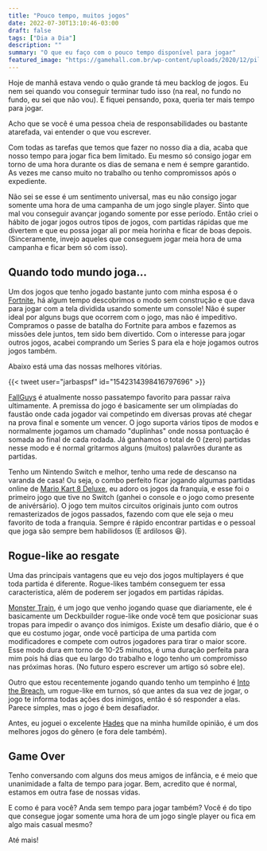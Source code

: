 ```yaml
---
title: "Pouco tempo, muitos jogos"
date: 2022-07-30T13:10:46-03:00
draft: false
tags: ["Dia a Dia"]
description: ""
summary: "O que eu faço com o pouco tempo disponível para jogar"
featured_image: "https://gamehall.com.br/wp-content/uploads/2020/12/pilha-de-jogos.jpg"
---
```


Hoje de manhã estava vendo o quão grande tá meu backlog de jogos. Eu nem sei quando vou conseguir terminar tudo isso (na real, no fundo no fundo, eu sei que não vou). E fiquei pensando, poxa, queria ter mais tempo para jogar.

Acho que se você é uma pessoa cheia de responsabilidades ou bastante atarefada, vai entender o que vou escrever. 

Com todas as tarefas que temos que fazer no nosso dia a dia, acaba que nosso tempo para jogar fica bem limitado. Eu mesmo só consigo jogar em torno de uma hora durante os dias de semana e nem é sempre garantido. As vezes me canso muito no trabalho ou tenho compromissos após o expediente. 

Não sei se esse é um sentimento universal, mas eu não consigo jogar somente uma hora de uma campanha de um jogo single player. Sinto que mal vou conseguir avançar jogando somente por esse período. Então criei o hábito de jogar jogos outros tipos de jogos, com partidas rápidas que me divertem e que eu possa jogar ali por meia horinha e ficar de boas depois. (Sinceramente, invejo aqueles que conseguem jogar meia hora de uma campanha e ficar bem só com isso). 

## Quando todo mundo joga...

Um dos jogos que tenho jogado bastante junto com minha esposa é o [Fortnite](https://www.epicgames.com/fortnite/pt-BR/home), há algum tempo descobrimos o modo sem construção e que dava para jogar com a tela dividida usando somente um console! Não é super ideal por alguns bugs que ocorrem com o jogo, mas não é impeditivo. Compramos o passe de batalha do Fortnite para ambos e fazemos as missões dele juntos, tem sido bem divertido. Com o interesse para jogar outros jogos, acabei comprando um Series S para ela e hoje jogamos outros jogos também. 

Abaixo está uma das nossas melhores vitórias.

{{< tweet user="jarbaspsf" id="1542314398416797696" >}}

[FallGuys](https://store.epicgames.com/pt-BR/p/fall-guys) é atualmente nosso passatempo favorito para passar raiva ultimamente. A premissa do jogo é basicamente ser um olimpíadas do faustão onde cada jogador vai competindo em diversas provas até chegar na prova final e somente um vencer. O jogo suporta vários tipos de modos e normalmente jogamos um chamado "duplinhas" onde nossa pontuação é somada ao final de cada rodada. Já ganhamos o total de 0 (zero) partidas nesse modo e é normal gritarmos alguns (muitos) palavrões durante as partidas.

Tenho um Nintendo Switch e melhor, tenho uma rede de descanso na varanda de casa! Ou seja, o combo perfeito ficar jogando algumas partidas online de [Mario Kart 8 Deluxe](https://www.nintendo.com/pt-br/store/products/mario-kart-8-deluxe-switch/), eu adoro os jogos da franquia, e esse foi o primeiro jogo que tive no Switch (ganhei o console e o jogo como presente de anivérsário). O jogo tem muitos circuitos originais junto com outros remasterizados de jogos passados, fazendo com que ele seja o meu favorito de toda a franquia. Sempre é rápido encontrar partidas e o pessoal que joga são sempre bem habilidosos (E ardilosos :laughing:).

## Rogue-like ao resgate

Uma das principais vantagens que eu vejo dos jogos multiplayers é que toda partida é diferente. Rogue-likes também conseguem ter essa caracteristica, além de poderem ser jogados em partidas rápidas.

[Monster Train](https://www.xbox.com/pt-BR/games/store/monster-train/9np4bgblllxm), é um jogo que venho jogando quase que diariamente, ele é basicamente um Deckbuilder rogue-like onde você tem que posicionar suas tropas para impedir o avanço dos inimigos. Existe um desafio diário, que é o que eu costumo jogar, onde você participa de uma partida com modificadores e compete com outros jogadores para tirar o maior score. Esse modo dura em torno de 10-25 minutos, é uma duração perfeita para mim pois há dias que eu largo do trabalho e logo tenho um compromisso nas próximas horas. (No futuro espero escrever um artigo só sobre ele).

Outro que estou recentemente jogando quando tenho um tempinho é [Into the Breach](https://www.nintendo.com/pt-br/store/products/into-the-breach-switch/), um rogue-like em turnos, só que antes da sua vez de jogar, o jogo te informa todas ações dos inimigos, então é só responder a elas. Parece simples, mas o jogo é bem desafiador.

Antes, eu joguei o excelente [Hades](https://www.nintendo.com/pt-br/store/products/hades-switch/) que na minha humilde opinião, é um dos melhores jogos do gênero (e fora dele também).

## Game Over

Tenho conversando com alguns dos meus amigos de infância, e é meio que unanimidade a falta de tempo para jogar. Bem, acredito que é normal, estamos em outra fase de nossas vidas. 

E como é para você? Anda sem tempo para jogar também? Você é do tipo que consegue jogar somente uma hora de um jogo single player ou fica em algo mais casual mesmo?

Até mais!


